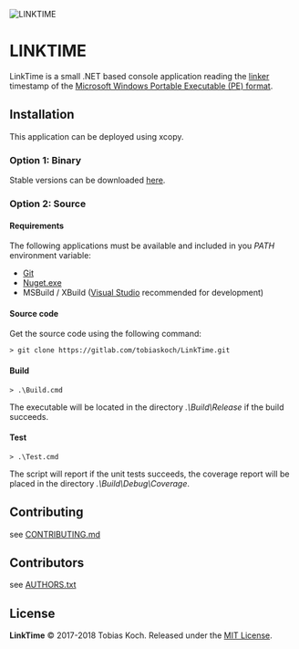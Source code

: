 ![LINKTIME](https://gitlab.com/tobiaskoch/LinkTime/raw/master/Media/LinkTime-256.png)

# LINKTIME
LinkTime is a small .NET based console application reading the [linker](https://en.wikipedia.org/wiki/Linker_(computing)) timestamp of the [Microsoft Windows Portable Executable (PE) format](https://en.wikipedia.org/wiki/Portable_Executable).

## Installation
This application can be deployed using xcopy.

### Option 1: Binary
Stable versions can be downloaded [here](https://gitlab.com/tobiaskoch/LinkTime/pipelines?scope=tags).

### Option 2: Source
#### Requirements
The following applications must be available and included in you *PATH* environment variable:

* [Git](https://git-scm.com/)
* [Nuget.exe](https://www.nuget.org/)
* MSBuild / XBuild ([Visual Studio](https://www.visualstudio.com) recommended for development)

#### Source code
Get the source code using the following command:

    > git clone https://gitlab.com/tobiaskoch/LinkTime.git

#### Build
    > .\Build.cmd

The executable will be located in the directory *.\Build\Release* if the build succeeds.

#### Test
    > .\Test.cmd

The script will report if the unit tests succeeds, the coverage report will be placed in the directory *.\Build\Debug\Coverage*.

## Contributing
see [CONTRIBUTING.md](https://gitlab.com/tobiaskoch/LinkTime/blob/master/CONTRIBUTING.md)

## Contributors
see [AUTHORS.txt](https://gitlab.com/tobiaskoch/LinkTime/blob/master/AUTHORS.txt)

## License
**LinkTime** © 2017-2018  Tobias Koch. Released under the [MIT License](https://gitlab.com/tobiaskoch/LinkTime/blob/master/LICENSE.md).